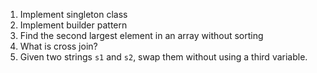 1. Implement singleton class
1. Implement builder pattern
1. Find the second largest element in an array without sorting
1. What is cross join?
1. Given two strings `s1` and `s2`, swap them without using a third variable.